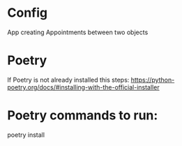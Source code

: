 # Config

App creating Appointments between two objects

# Poetry
If Poetry is not already installed this steps: https://python-poetry.org/docs/#installing-with-the-official-installer

# Poetry commands to run:
poetry install